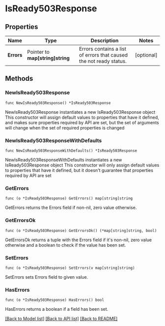 # IsReady503Response

## Properties

Name | Type | Description | Notes
------------ | ------------- | ------------- | -------------
**Errors** | Pointer to **map[string]string** | Errors contains a list of errors that caused the not ready status. | [optional] 

## Methods

### NewIsReady503Response

`func NewIsReady503Response() *IsReady503Response`

NewIsReady503Response instantiates a new IsReady503Response object
This constructor will assign default values to properties that have it defined,
and makes sure properties required by API are set, but the set of arguments
will change when the set of required properties is changed

### NewIsReady503ResponseWithDefaults

`func NewIsReady503ResponseWithDefaults() *IsReady503Response`

NewIsReady503ResponseWithDefaults instantiates a new IsReady503Response object
This constructor will only assign default values to properties that have it defined,
but it doesn't guarantee that properties required by API are set

### GetErrors

`func (o *IsReady503Response) GetErrors() map[string]string`

GetErrors returns the Errors field if non-nil, zero value otherwise.

### GetErrorsOk

`func (o *IsReady503Response) GetErrorsOk() (*map[string]string, bool)`

GetErrorsOk returns a tuple with the Errors field if it's non-nil, zero value otherwise
and a boolean to check if the value has been set.

### SetErrors

`func (o *IsReady503Response) SetErrors(v map[string]string)`

SetErrors sets Errors field to given value.

### HasErrors

`func (o *IsReady503Response) HasErrors() bool`

HasErrors returns a boolean if a field has been set.


[[Back to Model list]](../README.md#documentation-for-models) [[Back to API list]](../README.md#documentation-for-api-endpoints) [[Back to README]](../README.md)



